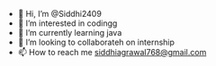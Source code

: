 - 👋 Hi, I’m @Siddhi2409
- 👀 I’m interested in codingg
- 🌱 I’m currently learning java
- 💞️ I’m looking to collaborateh on internship 
- 📫 How to reach me siddhiagrawal768@gmail.com


<!---
Siddhi2409/Siddhi2409 is a ✨ special ✨ repository because its `README.md` (this file) appears on your GitHub profile.
You can click the Preview link to take a look at your changes.
--->
